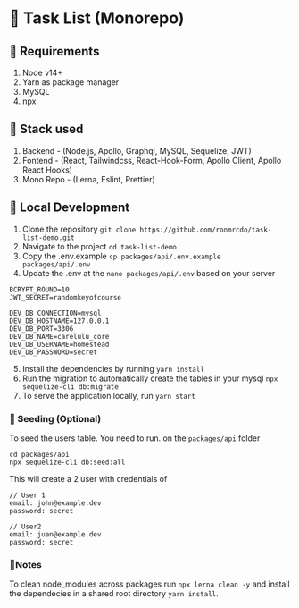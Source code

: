 # 🎉 Task List (Monorepo)

## 📝 Requirements
1. Node v14+
2. Yarn as package manager
3. MySQL
4. npx

## 🚀 Stack used
1. Backend - (Node.js, Apollo, Graphql, MySQL, Sequelize, JWT)
2. Fontend - (React, Tailwindcss, React-Hook-Form, Apollo Client, Apollo React Hooks)
3. Mono Repo - (Lerna, Eslint, Prettier)

## 🔨 Local Development

1. Clone the repository `git clone https://github.com/ronmrcdo/task-list-demo.git`
2. Navigate to the project `cd task-list-demo`
3. Copy the .env.example `cp packages/api/.env.example packages/api/.env`
4. Update the .env at the `nano packages/api/.env` based on your server
```
BCRYPT_ROUND=10
JWT_SECRET=randomkeyofcourse

DEV_DB_CONNECTION=mysql
DEV_DB_HOSTNAME=127.0.0.1
DEV_DB_PORT=3306
DEV_DB_NAME=carelulu_core
DEV_DB_USERNAME=homestead
DEV_DB_PASSWORD=secret
```
5. Install the dependencies by running `yarn install`
6. Run the migration to automatically create the tables in your mysql `npx sequelize-cli db:migrate`
7. To serve the application locally, run `yarn start`

### 🌱 Seeding (Optional)

To seed the users table. You need to run. on the `packages/api` folder
```
cd packages/api
npx sequelize-cli db:seed:all
```

This will create a 2 user with credentials of

```
// User 1
email: john@example.dev
password: secret

// User2
email: juan@example.dev
password: secret
```


### 📝Notes

To clean node_modules across packages run `npx lerna clean -y` and install the dependecies in a shared root directory `yarn install`.
